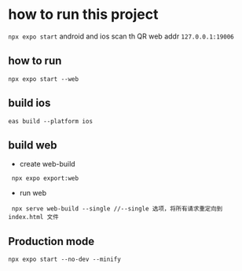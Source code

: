 # how to run this project
`npx expo start`
android and ios scan th QR
web addr
`127.0.0.1:19006`
## how to run
```shell
npx expo start --web
```
## build ios
```shell
eas build --platform ios
```
## build web
* create web-build
```shell
 npx expo export:web
 ```
*  run web
 ```shell
  npx serve web-build --single //--single 选项，将所有请求重定向到 index.html 文件
```
## Production mode 
```
npx expo start --no-dev --minify
